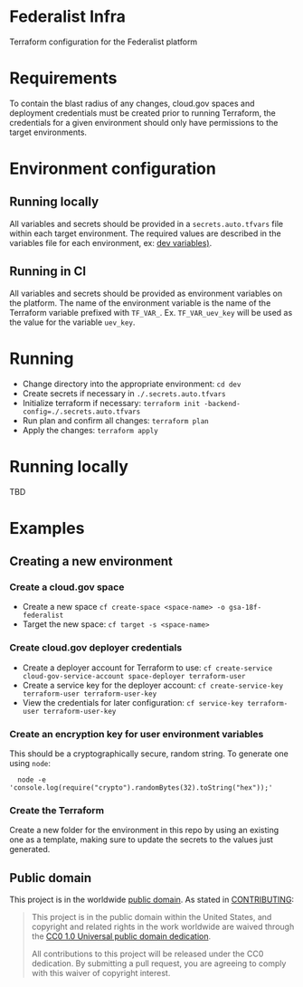 # Federalist Infra
Terraform configuration for the Federalist platform

# Requirements
To contain the blast radius of any changes, cloud.gov spaces and deployment credentials must be created prior to running Terraform, the credentials for a given environment should only have permissions to the target environments.

# Environment configuration

## Running locally
All variables and secrets should be provided in a `secrets.auto.tfvars` file within each target environment. The required values are described in the variables file for each environment, ex: [dev variables)](/dev/variables.tf).

## Running in CI
All variables and secrets should be provided as environment variables on the platform. The name of the environment variable is the name of the Terraform variable prefixed with `TF_VAR_`. Ex. `TF_VAR_uev_key` will be used as the value for the variable `uev_key`.

# Running
- Change directory into the appropriate environment: `cd dev`
- Create secrets if necessary in `./.secrets.auto.tfvars`
- Initialize terraform if necessary: `terraform init -backend-config=./.secrets.auto.tfvars`
- Run plan and confirm all changes: `terraform plan`
- Apply the changes: `terraform apply`

# Running locally
TBD

# Examples
## Creating a new environment

### Create a cloud.gov space
- Create a new space `cf create-space <space-name> -o gsa-18f-federalist`
- Target the new space: `cf target -s <space-name>`

### Create cloud.gov deployer credentials
- Create a deployer account for Terraform to use: `cf create-service cloud-gov-service-account space-deployer terraform-user`
- Create a service key for the deployer account: `cf create-service-key terraform-user terraform-user-key`
- View the credentials for later configuration: `cf service-key terraform-user terraform-user-key`

### Create an encryption key for user environment variables
This should be a cryptographically secure, random string. To generate one using `node`:
```
  node -e 'console.log(require("crypto").randomBytes(32).toString("hex"));'
```

### Create the Terraform
Create a new folder for the environment in this repo by using an existing one as a template, making sure to update the secrets to the values just generated.

## Public domain

This project is in the worldwide [public domain](LICENSE.md). As stated in [CONTRIBUTING](CONTRIBUTING.md):

> This project is in the public domain within the United States, and copyright and related rights in the work worldwide are waived through the [CC0 1.0 Universal public domain dedication](https://creativecommons.org/publicdomain/zero/1.0/).
>
> All contributions to this project will be released under the CC0 dedication. By submitting a pull request, you are agreeing to comply with this waiver of copyright interest.